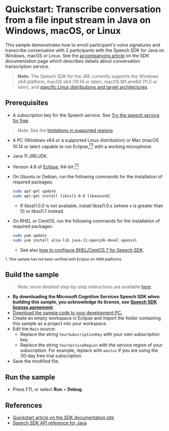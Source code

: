 # Quickstart: Transcribe conversation from a file input stream in Java on Windows, macOS, or Linux

This sample demonstrates how to enroll participant's voice signatures and transcribe conversation with 2 participants with the Speech SDK for Java on Windows, macOS or Linux.
See the [accompanying article](https://docs.microsoft.com/azure/cognitive-services/speech-service/how-to-use-conversation-transcription) on the SDK documentation page which describes details about conversation transcription service.

> **Note:**
> The Speech SDK for the JRE currently supports the Windows x64 platform, macOS x64 (10.14 or later), macOS M1 arm64 (11.0 or later), and [specific Linux distributions and target architectures](https://docs.microsoft.com/azure/cognitive-services/speech-service/speech-sdk?tabs=linux).

## Prerequisites

* A subscription key for the Speech service. See [Try the speech service for free](https://docs.microsoft.com/azure/cognitive-services/speech-service/get-started).
> Note: See the [limitations in supported regions](https://docs.microsoft.com/azure/cognitive-services/speech-service/how-to-use-conversation-transcription)
* A PC (Windows x64 or a supported Linux distribution) or Mac (macOS 10.14 or later) capable to run Eclipse,[<sup>[1]</sup>](#footnote1) with a working microphone.
* Java 11 JRE/JDK.
* Version 4.8 of [Eclipse](https://www.eclipse.org), 64-bit.[<sup>[1]</sup>](#footnote1)
* On Ubuntu or Debian, run the following commands for the installation of required packages:

  ```sh
  sudo apt-get update
  sudo apt-get install libssl1.0.0 libasound2
  ```

  * If libssl1.0.0 is not available, install libssl1.0.x (where x is greater than 0) or libssl1.1 instead.

* On RHEL or CentOS, run the following commands for the installation of required packages:

  ```sh
  sudo yum update
  sudo yum install alsa-lib java-11-openjdk-devel openssl
  ```

  * See also [how to configure RHEL/CentOS 7 for Speech SDK](https://docs.microsoft.com/azure/cognitive-services/speech-service/how-to-configure-rhel-centos-7).

<small><a name="footnote1">1</a>. This sample has not been verified with Eclipse on ARM platforms.</small>

## Build the sample

> Note: more detailed step-by-step instructions are available [here](https://docs.microsoft.com/azure/cognitive-services/speech-service/quickstart-java-jre).

* **By downloading the Microsoft Cognitive Services Speech SDK when building this sample, you acknowledge its license, see [Speech SDK license agreement](https://docs.microsoft.com/azure/cognitive-services/speech-service/license).**
* [Download the sample code to your development PC.](/README.md#get-the-samples)
* Create an empty workspace in Eclipse and import the folder containing this sample as a project into your workspace.
* Edit the `Main` source:
  * Replace the string `YourSubscriptionKey` with your own subscription key.
  * Replace the string `YourServiceRegion` with the service region of your subscription.
    For example, replace with `westus` if you are using the 30-day free trial subscription.
* Save the modified file.

## Run the sample

* Press F11, or select **Run** \> **Debug**.

## References

* [Quickstart article on the SDK documentation site](https://docs.microsoft.com/azure/cognitive-services/speech-service/quickstart-java-jre)
* [Speech SDK API reference for Java](https://aka.ms/csspeech/javaref)
